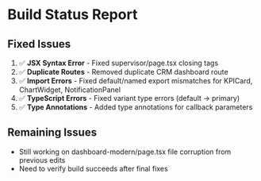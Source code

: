 # Build Status Report

## Fixed Issues

1. ✅ **JSX Syntax Error** - Fixed supervisor/page.tsx closing tags
2. ✅ **Duplicate Routes** - Removed duplicate CRM dashboard route
3. ✅ **Import Errors** - Fixed default/named export mismatches for KPICard, ChartWidget, NotificationPanel
4. ✅ **TypeScript Errors** - Fixed variant type errors (default -> primary)
5. ✅ **Type Annotations** - Added type annotations for callback parameters

## Remaining Issues

- Still working on dashboard-modern/page.tsx file corruption from previous edits
- Need to verify build succeeds after final fixes
